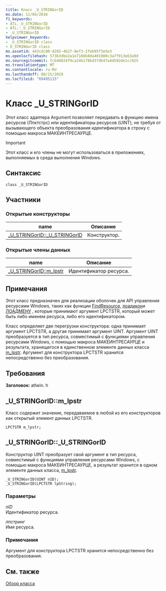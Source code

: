 ```yaml
---
title: Класс _U_STRINGorID
ms.date: 11/04/2016
f1_keywords:
- ATL._U_STRINGorID
- ATL::_U_STRINGorID
- _U_STRINGorID
helpviewer_keywords:
- _U_STRINGorID class
- U_STRINGorID class
ms.assetid: 443cdc00-d265-4b27-8ef3-2feb95f3e5e3
ms.openlocfilehash: 57363dbe2a1e7166b8da401900c3a7f913e63a9d
ms.sourcegitcommit: fcb48824f9ca24b1f8bd37d647a4d592de1cc925
ms.translationtype: MT
ms.contentlocale: ru-RU
ms.lasthandoff: 08/15/2019
ms.locfileid: "69495115"
---
```

# <a name="_u_stringorid-class"></a>Класс _U_STRINGorID

Этот класс адаптера Argument позволяет передавать в функцию имена ресурсов (Лпктстрс) или идентификаторы ресурсов (UINT), не требуя от вызывающего объекта преобразования идентификатора в строку с помощью макроса МАКЕИНТРЕСАУРЦЕ.

> [!IMPORTANT]
>  Этот класс и его члены не могут использоваться в приложениях, выполняемых в среда выполнения Windows.

## <a name="syntax"></a>Синтаксис

```
class _U_STRINGorID
```

## <a name="members"></a>Участники

### <a name="public-constructors"></a>Открытые конструкторы

|name|Описание|
|----------|-----------------|
|[_U_STRINGorID::_U_STRINGorID](#_u_stringorid___u_stringorid)|Конструктор.|

### <a name="public-data-members"></a>Открытые члены данных

|name|Описание|
|----------|-----------------|
|[_U_STRINGorID::m_lpstr](#_u_stringorid__m_lpstr)|Идентификатор ресурса.|

## <a name="remarks"></a>Примечания

Этот класс предназначен для реализации оболочек для API управления ресурсами Windows, таких как функции [FindResource](/windows/win32/api/winbase/nf-winbase-findresourcew), [лоадикон](/windows/win32/api/winuser/nf-winuser-loadiconw)и [ЛОАДМЕНУ](/windows/win32/api/winuser/nf-winuser-loadmenuw) , которые принимают аргумент LPCTSTR, который может быть либо именем ресурса, либо его идентификатором.

Класс определяет две перегрузки конструктора: одна принимает аргумент LPCTSTR, а другая принимает аргумент UINT. Аргумент UINT преобразуется в тип ресурса, совместимый с функциями управления ресурсами Windows, с помощью макроса МАКЕИНТРЕСАУРЦЕ и результата, хранящегося в единственном элементе данных класса [m_lpstr](#_u_stringorid__m_lpstr). Аргумент для конструктора LPCTSTR хранится непосредственно без преобразования.

## <a name="requirements"></a>Требования

**Заголовок:** atlwin. h

##  <a name="_u_stringorid__m_lpstr"></a>_U_STRINGorID::m_lpstr

Класс содержит значение, передаваемое в любой из его конструкторов как открытый элемент данных LPCTSTR.

```
LPCTSTR m_lpstr;
```

##  <a name="_u_stringorid___u_stringorid"></a>_U_STRINGorID::_U_STRINGorID

Конструктор UINT преобразует свой аргумент в тип ресурса, совместимый с функциями управления ресурсами Windows, с помощью макроса МАКЕИНТРЕСАУРЦЕ, а результат хранится в одном элементе данных класса, [m_lpstr](#_u_stringorid__m_lpstr).

```
_U_STRINGorID(UINT nID);
_U_STRINGorID(LPCTSTR lpString);
```

### <a name="parameters"></a>Параметры

*nID*<br/>
Идентификатор ресурса.

*лпстринг*<br/>
Имя ресурса.

### <a name="remarks"></a>Примечания

Аргумент для конструктора LPCTSTR хранится непосредственно без преобразования.

## <a name="see-also"></a>См. также

[Обзор класса](../../atl/atl-class-overview.md)
